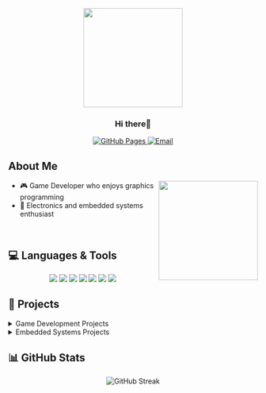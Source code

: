 
<div align="center">
  <img src="https://media3.giphy.com/media/v1.Y2lkPTc5MGI3NjExaHZhanNobmFzNHp2OW5jNHJvYnA0bGZmcWtxMmZobjdrcDgzYmdpYyZlcD12MV9pbnRlcm5hbF9naWZfYnlfaWQmY3Q9Zw/zfxTR88A6x6cE/giphy.gif" width="200"/>
  <h3>Hi there👋</h3>
   <a href="https://NamesAreOverrated.github.io">
    <img src="https://img.shields.io/badge/website-grey?style=for-the-badge&logo=github" alt="GitHub Pages"/>
  </a>
  <a href="mailto:NamesAreOverrated.GitHub@outlook.com">
    <img src="https://img.shields.io/badge/Email-green?style=for-the-badge&logo=mailboxdotorg&logoColor=f5f5f5" alt="Email"/>
  </a>
</div>

## About Me

<img align="right" src="https://media.giphy.com/media/v1.Y2lkPTc5MGI3NjExODQ1NTBiMzgxN2VmODY1NGE3MTgxNGI2NDZlNmJmMTcyYTEzY2JkZSZlcD12MV9pbnRlcm5hbF9naWZzX2dpZklkJmN0PWc/nDSlfqf0gn5g4/giphy.gif" width="200">

- 🎮 Game Developer who enjoys graphics programming
- 🔌 Electronics and embedded systems enthusiast


  
<br>

## 💻 Languages & Tools

<div align="center">
  <img src="https://img.shields.io/badge/C%23-239120?style=for-the-badge&logo=c-sharp&logoColor=white" />
  <img src="https://img.shields.io/badge/C-00599C?style=for-the-badge&logo=c&logoColor=white" />
  <img src="https://img.shields.io/badge/C++-00599C?style=for-the-badge&logo=c%2B%2B&logoColor=white" />
  <img src="https://img.shields.io/badge/OpenGL-5586A4?style=for-the-badge&logo=opengl&logoColor=white" />
  <img src="https://img.shields.io/badge/Godot-478CBF?style=for-the-badge&logo=godot-engine&logoColor=white" />
  <img src="https://img.shields.io/badge/Unity-000000?style=for-the-badge&logo=unity&logoColor=white" />
  <img src="https://img.shields.io/badge/Embedded_Systems-CC0000?style=for-the-badge&logo=Arduino&logoColor=white" />
</div>

## 🚀 Projects

<details>
  <summary>Game Development Projects</summary>
  <ul>
    <li>
  <img src="https://media.giphy.com/media/v1.Y2lkPTc5MGI3NjExNzJkZWFkNWJjNWM3MTUyMGQ5OWIxYzZjZjUxYTAyZDNlODI2ZTFhMSZlcD12MV9pbnRlcm5hbF9naWZzX2dpZklkJmN0PWc/3ohhwfAa9rbXaZe86c/giphy.gif" width="30%">
  </li>
  </ul>
</details>

<details>
  <summary>Embedded Systems Projects</summary>
  <ul>
    <li>dysfunctional keyboard incoming</li>
  </ul>
</details>

## 📊 GitHub Stats

<div align="center">
  <img src="https://github-readme-streak-stats.herokuapp.com/?user=NamesAreOverrated&theme=radical" alt="GitHub Streak" />
  </div>



